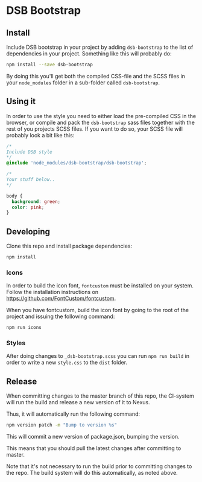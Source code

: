 # DSB Bootstrap

## Install
Include DSB bootstrap in your project by adding `dsb-bootstrap` to the list of dependencies in your project. Something like this will probably do:

```sh
npm install --save dsb-bootstrap
```

By doing this you'll get both the compiled CSS-file and the SCSS files in your `node_modules` folder in a sub-folder called `dsb-bootstrap`.

## Using it
In order to use the style you need to either load the pre-compiled CSS in the browser, or compile and pack the `dsb-bootstrap` sass files together with the rest of you projects SCSS files. If you want to do so, your SCSS file will probably look a bit like this:

```scss
/*
Include DSB style
*/
@include 'node_modules/dsb-bootstrap/dsb-bootstrap';

/*
Your stuff below..
*/

body {
  background: green;
  color: pink;
}
```

## Developing

Clone this repo and install package dependencies:

```sh
npm install
```

### Icons
In order to build the icon font, `fontcustom` must be installed on your system. Follow the installation instructions on https://github.com/FontCustom/fontcustom.

When you have fontcustom, build the icon font by going to the root of the project and issuing the following command:

```sh
npm run icons
```

### Styles
After doing changes to `_dsb-bootstrap.scss` you can run `npm run build`
in order to write a new `style.css` to the `dist` folder.

## Release

When committing changes to the master branch of this repo, the CI-system
will run the build and release a new version of it to Nexus.

Thus, it will automatically run the following command:

```sh
npm version patch -m "Bump to version %s"
```

This will commit a new version of package.json, bumping the version.

This means that you should pull the latest changes after committing to
master.

Note that it's not necessary to run the build prior to committing 
changes to the repo. The build system will do this automatically, as
noted above.
 
